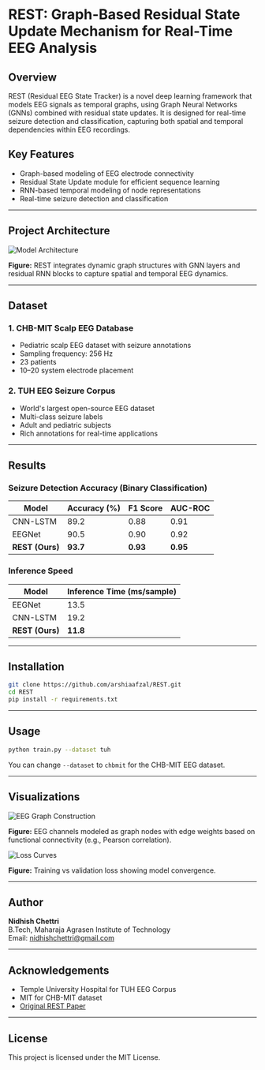 # REST: Graph-Based Residual State Update Mechanism for Real-Time EEG Analysis

## Overview
REST (Residual EEG State Tracker) is a novel deep learning framework that models EEG signals as temporal graphs, using Graph Neural Networks (GNNs) combined with residual state updates. It is designed for real-time seizure detection and classification, capturing both spatial and temporal dependencies within EEG recordings.

## Key Features
- Graph-based modeling of EEG electrode connectivity
- Residual State Update module for efficient sequence learning
- RNN-based temporal modeling of node representations
- Real-time seizure detection and classification

---

## Project Architecture

![Model Architecture](https://raw.githubusercontent.com/arshiaafzal/REST/main/images/model_architecture.png)

**Figure:** REST integrates dynamic graph structures with GNN layers and residual RNN blocks to capture spatial and temporal EEG dynamics.

---

## Dataset

### 1. CHB-MIT Scalp EEG Database
- Pediatric scalp EEG dataset with seizure annotations
- Sampling frequency: 256 Hz
- 23 patients
- 10–20 system electrode placement

### 2. TUH EEG Seizure Corpus
- World's largest open-source EEG dataset
- Multi-class seizure labels
- Adult and pediatric subjects
- Rich annotations for real-time applications

---

## Results

### Seizure Detection Accuracy (Binary Classification)

| Model        | Accuracy (%) | F1 Score | AUC-ROC |
|--------------|--------------|----------|----------|
| CNN-LSTM     | 89.2         | 0.88     | 0.91     |
| EEGNet       | 90.5         | 0.90     | 0.92     |
| **REST (Ours)** | **93.7**     | **0.93** | **0.95** |

### Inference Speed

| Model        | Inference Time (ms/sample) |
|--------------|----------------------------|
| EEGNet       | 13.5                       |
| CNN-LSTM     | 19.2                       |
| **REST (Ours)** | **11.8**                     |

---

## Installation
```bash
git clone https://github.com/arshiaafzal/REST.git
cd REST
pip install -r requirements.txt
```

---

## Usage
```bash
python train.py --dataset tuh
```

You can change `--dataset` to `chbmit` for the CHB-MIT EEG dataset.

---

## Visualizations

![EEG Graph Construction](https://raw.githubusercontent.com/arshiaafzal/REST/main/images/graph_construct.png)

**Figure:** EEG channels modeled as graph nodes with edge weights based on functional connectivity (e.g., Pearson correlation).

![Loss Curves](https://raw.githubusercontent.com/arshiaafzal/REST/main/images/loss_curve.png)

**Figure:** Training vs validation loss showing model convergence.

---

## Author
**Nidhish Chettri**  
B.Tech, Maharaja Agrasen Institute of Technology  
Email: nidhishchettri@gmail.com

---

## Acknowledgements
- Temple University Hospital for TUH EEG Corpus
- MIT for CHB-MIT dataset
- [Original REST Paper](https://arxiv.org/abs/2303.09415)

---

## License
This project is licensed under the MIT License.